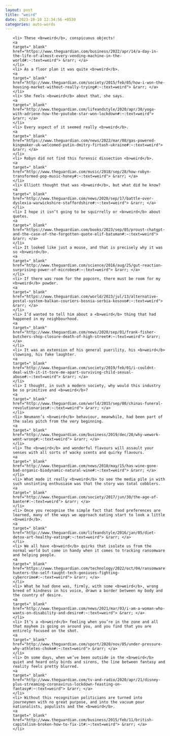 ```yaml
---
layout: post
title: "weird"
date: 2023-10-10 12:34:56 +0530
categories: auto-words
---
```

<ol>

    <li> These <b>weird</b>, conspicuous objects!
    <a 
    target="_blank" 
    href="https://www.theguardian.com/business/2022/apr/14/a-day-in-the-life-of-almost-every-vending-machine-in-the-world#:~:text=weird"> &rarr; </a>
    </li>
    <li> As a floor plan it was quite <b>weird</b>.
    <a 
    target="_blank" 
    href="http://www.theguardian.com/society/2015/feb/05/how-i-won-the-housing-market-without-really-trying#:~:text=weird"> &rarr; </a>
    </li>
    <li> She feels <b>weird</b> about that, she says.
    <a 
    target="_blank" 
    href="http://www.theguardian.com/lifeandstyle/2020/apr/30/yoga-with-adriene-how-the-youtube-star-won-lockdown#:~:text=weird"> &rarr; </a>
    </li>
    <li> Every aspect of it seemed really <b>weird</b>.
    <a 
    target="_blank" 
    href="https://www.theguardian.com/news/2022/mar/08/gas-powered-kingmaker-uk-welcomed-putin-dmitry-firtash-ukraine#:~:text=weird"> &rarr; </a>
    </li>
    <li> Robyn did not find this forensic dissection <b>weird</b>.
    <a 
    target="_blank" 
    href="http://www.theguardian.com/music/2018/sep/28/how-robyn-transformed-pop-music-honey#:~:text=weird"> &rarr; </a>
    </li>
    <li> Elliott thought that was <b>weird</b>, but what did he know?
    <a 
    target="_blank" 
    href="http://www.theguardian.com/news/2020/sep/17/battle-over-dyslexia-warwickshire-staffordshire#:~:text=weird"> &rarr; </a>
    </li>
    <li> I hope it isn’t going to be squirrelly or <b>weird</b> about quotes.
    <a 
    target="_blank" 
    href="https://www.theguardian.com/books/2023/sep/05/proust-chatgpt-and-the-case-of-the-forgotten-quote-elif-batuman#:~:text=weird"> &rarr; </a>
    </li>
    <li> It looked like just a mouse, and that is precisely why it was so <b>weird</b>.
    <a 
    target="_blank" 
    href="http://www.theguardian.com/science/2016/aug/25/gut-reaction-surprising-power-of-microbes#:~:text=weird"> &rarr; </a>
    </li>
    <li> If there was room for the popcorn, there must be room for my <b>weird</b> powder.
    <a 
    target="_blank" 
    href="https://www.theguardian.com/world/2023/jul/13/alternative-postal-system-balkan-couriers-bosnia-serbia-kosovo#:~:text=weird"> &rarr; </a>
    </li>
    <li> I’d wanted to tell him about a <b>weird</b> thing that had happened in my neighbourhood.
    <a 
    target="_blank" 
    href="http://www.theguardian.com/news/2020/sep/01/frank-fisher-butchers-shop-closure-death-of-high-street#:~:text=weird"> &rarr; </a>
    </li>
    <li> It was an extension of his general puerility, his <b>weird</b> clowning, his fake laughter.
    <a 
    target="_blank" 
    href="http://www.theguardian.com/society/2019/feb/01/i-couldnt-deal-with-it-it-tore-me-apart-surviving-child-sexual-abuse#:~:text=weird"> &rarr; </a>
    </li>
    <li> I thought, in such a modern society, why would this industry be so primitive and <b>weird</b>?
    <a 
    target="_blank" 
    href="http://www.theguardian.com/world/2015/sep/08/chinas-funeral-revolutionaries#:~:text=weird"> &rarr; </a>
    </li>
    <li> Neumann’s <b>weird</b> behaviour, meanwhile, had been part of the sales pitch from the very beginning.
    <a 
    target="_blank" 
    href="http://www.theguardian.com/business/2019/dec/20/why-wework-went-wrong#:~:text=weird"> &rarr; </a>
    </li>
    <li> The <b>weird</b> and wonderful flavours will assault your senses with all sorts of wacky scents and quirky flavours.
    <a 
    target="_blank" 
    href="http://www.theguardian.com/news/2018/may/15/has-wine-gone-bad-organic-biodynamic-natural-wine#:~:text=weird"> &rarr; </a>
    </li>
    <li> What made it really <b>weird</b> to see the media pile in with such unstinting enthusiasm was that the story was total cobblers.
    <a 
    target="_blank" 
    href="http://www.theguardian.com/society/2017/jun/30/the-age-of-banter#:~:text=weird"> &rarr; </a>
    </li>
    <li> Once you recognise the simple fact that food preferences are learned, many of the ways we approach eating start to look a little <b>weird</b>.
    <a 
    target="_blank" 
    href="http://www.theguardian.com/lifeandstyle/2016/jan/05/diet-detox-art-healthy-eating#:~:text=weird"> &rarr; </a>
    </li>
    <li> We all have <b>weird</b> quirks that isolate us from the normal world but come in handy when it comes to tracking ransomware and helping people.
    <a 
    target="_blank" 
    href="https://www.theguardian.com/technology/2022/oct/04/ransomware-hunters-the-self-taught-tech-geniuses-fighting-cybercrime#:~:text=weird"> &rarr; </a>
    </li>
    <li> What he had done was, firmly, with some <b>weird</b>, wrong breed of kindness in his voice, drawn a border between my body and the country of desire.
    <a 
    target="_blank" 
    href="http://www.theguardian.com/news/2021/mar/03/i-am-a-woman-who-wants-on-disability-and-desire#:~:text=weird"> &rarr; </a>
    </li>
    <li> It’s a <b>weird</b> feeling when you’re in the zone and all that mayhem is going on around you, and you find that you are entirely focused on the shot.
    <a 
    target="_blank" 
    href="http://www.theguardian.com/sport/2020/nov/05/under-pressure-why-athletes-choke#:~:text=weird"> &rarr; </a>
    </li>
    <li> On some days, when we’ve been outside in the <b>weird</b> quiet and heard only birds and sirens, the line between fantasy and reality feels pretty blurred.
    <a 
    target="_blank" 
    href="http://www.theguardian.com/tv-and-radio/2020/apr/21/disney-plus-streaming-coronavirus-lockdown-feasting-on-fantasy#:~:text=weird"> &rarr; </a>
    </li>
    <li> Without this recognition politicians are turned into journeymen with no great purpose, and into the vacuum pour nationalists, populists and the <b>weird</b>.
    <a 
    target="_blank" 
    href="http://www.theguardian.com/business/2015/feb/11/british-capitalism-broken-how-to-fix-it#:~:text=weird"> &rarr; </a>
    </li>